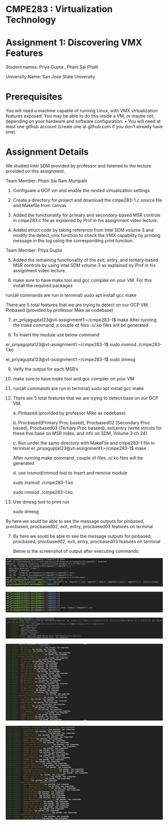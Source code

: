 
# CMPE283 : Virtualization Technology

# Assignment 1: Discovering VMX Features

 Student names: Priya Gupta , Phani Sai Phalli

 University Name: San Jose State University

# Prerequisites

You will need a machine capable of running Linux, with VMX virtualization features exposed.
You may be able to do this inside a VM, or maybe not, depending on your hardware and software configuration. • You will need at least one github account (create one at github.com if you don’t already have one)

# Assignment Details

We studied Intel SDM provided by professor and listened to the lecture provided on this assignment.

Team Member: Phani Sai Ram Munipalli 

1. Configuare a GCP vm and enable the nested virtualization settings

2. Create a directory for project and download the cmpe283-1.c source file and Makefile from canvas

3. Added the functionality for primary and secondary-based MSR controls in cmpe283.c file 
as explained by Prof in his assignment video lecture.

4. Added struct code by taking reference from Intel SDM volume 3 and modify the detect_vmx function to check the VMX capability by printing message in the log using the corresponding print function.

Team Member: Priya Gupta 

5. Added the remaining functionality of the exit, entry, and tertiary-based MSR controls by using Intel SDM volume 3 as explained by Prof in his assignment video lecture.

6. make sure to have make tool and gcc compiler on your VM. For this install the required packages 

run(all commands are run in terminal) 
     sudo apt install gcc make 
     
There are 5 total features that we are trying to detect on our GCP VM.
Pinbased (provided by professor Mike as codebase) 

7. er_priyagupta123@vt-assignment1:~/cmpe283-1$  make
After running the make command, a couple of files .o/.ko files will be generated

8. To insert the module use below command
  
er_priyagupta123@vt-assignment1:~/cmpe283-1$ sudo insmod ./cmpe283-1.ko

er_priyagupta123@vt-assignment1:~/cmpe283-1$ sudo dmesg

9. Veify the output for each MSR’s 




 
   
  
  3. make sure to have make tool and gcc compiler on your VM 
  
  4. run(all commands are run in terminal) 
     sudo apt install gcc make 
     
  5. There are 5 total features that we are trying to detect base on our GCP VM.
  
     a. Pinbased (provided by professor Mike as codebase) 

     b. Procbased(Primary Proc based), Procbased02 (Secondary Proc based), Procbased03 (Tertiary Proc baseed), exit,entry (write strcuts for these five base on MSR index, and info on SDM, Volume 3 ch.24)

     c. Run under the same directory with MakeFile and cmpe283-1 file in terminal er_priyagupta123@vt-assignment1:~/cmpe283-1$ make .
   
        After running make command, couple of files .o/.ko files will be generated
   
     d. use insmod/rmmod tool to insert and remove module 
     
     sudo insmod ./cmpe283-1.ko 
     
     sudo rmmod ./cmpe283-1.ko

6. Use dmesg tool to print run
    
    sudo dmesg

By here we sould be able to see the message outputs for pinbased, procbased, procbased02, exit, entry, procbased03 features on terminal
    
 7. By here we sould be able to see the message outputs for pinbased, procbased, procbased02, exit, entry, procbased03 features on terminal
    
    Below is the screenshot of output after executing commands:
   
   ![VT_Assignment](/images/screenshot3.png)
   
   ![VT_Assignment](/images/screenshot5.png)
   
   ![VT_Assignment](/images/screenshot4.png)
    
   ![VT_Assignment](/images/screenshot1.png)
     
   ![VT_Assignment](/images/screenshot2.png)

